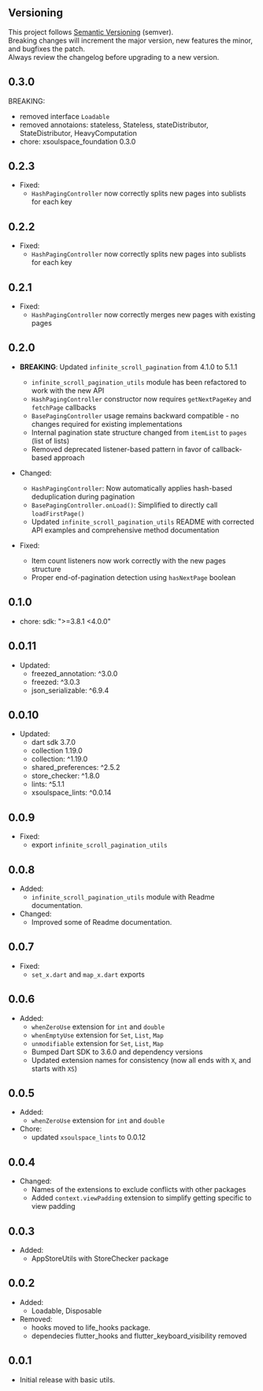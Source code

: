 ## Versioning

This project follows [Semantic Versioning](https://semver.org/) (semver).  
Breaking changes will increment the major version, new features the minor, and bugfixes the patch.  
Always review the changelog before upgrading to a new version.

## 0.3.0

BREAKING:

- removed interface `Loadable`
- removed annotaions: stateless, Stateless, stateDistributor, StateDistributor, HeavyComputation
- chore: xsoulspace_foundation 0.3.0

## 0.2.3

- Fixed:
  - `HashPagingController` now correctly splits new pages into sublists for each key

## 0.2.2

- Fixed:
  - `HashPagingController` now correctly splits new pages into sublists for each key

## 0.2.1

- Fixed:
  - `HashPagingController` now correctly merges new pages with existing pages

## 0.2.0

- **BREAKING**: Updated `infinite_scroll_pagination` from 4.1.0 to 5.1.1
  - `infinite_scroll_pagination_utils` module has been refactored to work with the new API
  - `HashPagingController` constructor now requires `getNextPageKey` and `fetchPage` callbacks
  - `BasePagingController` usage remains backward compatible - no changes required for existing implementations
  - Internal pagination state structure changed from `itemList` to `pages` (list of lists)
  - Removed deprecated listener-based pattern in favor of callback-based approach
- Changed:

  - `HashPagingController`: Now automatically applies hash-based deduplication during pagination
  - `BasePagingController.onLoad()`: Simplified to directly call `loadFirstPage()`
  - Updated `infinite_scroll_pagination_utils` README with corrected API examples and comprehensive method documentation

- Fixed:
  - Item count listeners now work correctly with the new pages structure
  - Proper end-of-pagination detection using `hasNextPage` boolean

## 0.1.0

- chore: sdk: ">=3.8.1 <4.0.0"

## 0.0.11

- Updated:
  - freezed_annotation: ^3.0.0
  - freezed: ^3.0.3
  - json_serializable: ^6.9.4

## 0.0.10

- Updated:
  - dart sdk 3.7.0
  - collection 1.19.0
  - collection: ^1.19.0
  - shared_preferences: ^2.5.2
  - store_checker: ^1.8.0
  - lints: ^5.1.1
  - xsoulspace_lints: ^0.0.14

## 0.0.9

- Fixed:
  - export `infinite_scroll_pagination_utils`

## 0.0.8

- Added:
  - `infinite_scroll_pagination_utils` module with Readme documentation.
- Changed:
  - Improved some of Readme documentation.

## 0.0.7

- Fixed:
  - `set_x.dart` and `map_x.dart` exports

## 0.0.6

- Added:
  - `whenZeroUse` extension for `int` and `double`
  - `whenEmptyUse` extension for `Set`, `List`, `Map`
  - `unmodifiable` extension for `Set`, `List`, `Map`
  - Bumped Dart SDK to 3.6.0 and dependency versions
  - Updated extension names for consistency (now all ends with `X`, and starts with `XS`)

## 0.0.5

- Added:
  - `whenZeroUse` extension for `int` and `double`
- Chore:
  - updated `xsoulspace_lints` to 0.0.12

## 0.0.4

- Changed:
  - Names of the extensions to exclude conflicts with other packages
  - Added `context.viewPadding` extension to simplify getting specific to view padding

## 0.0.3

- Added:
  - AppStoreUtils with StoreChecker package

## 0.0.2

- Added:
  - Loadable, Disposable
- Removed:
  - hooks moved to life_hooks package.
  - dependecies flutter_hooks and flutter_keyboard_visibility removed

## 0.0.1

- Initial release with basic utils.
